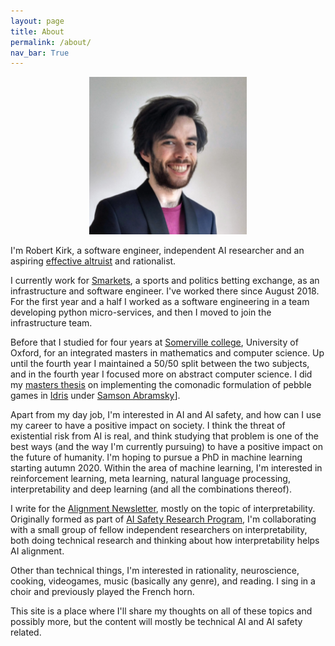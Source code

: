 ```yaml
---
layout: page
title: About
permalink: /about/
nav_bar: True
---
```


<div>
<p>
<img src="/assets/profile-picture.jpg" alt="me" style="width:  50%; margin-left: 25%; margin-right: 25%; ">
</p>
</div>

I'm Robert Kirk, a software engineer, independent AI researcher and an aspiring <a href="https://www.effectivealtruism.org/">effective altruist</a> and rationalist.

I currently work for <a href="https://smarkets.com/careers/">Smarkets</a>, a sports and politics betting exchange, as an infrastructure and software engineer. I've worked there since August 2018. For the first year and a half I worked as a software engineering in a team developing python micro-services, and then I moved to join the infrastructure team.

Before that I studied for four years at [Somerville college](https://www.some.ox.ac.uk/), University of Oxford, for an integrated masters in mathematics and computer science. Up until the fourth year I maintained a 50/50 split between the two subjects, and in the fourth year I focused more on abstract computer science. I did my [masters thesis](https://github.com/RobertKirk/Graph-Comonads-from-Pebble-Games) on implementing the comonadic formulation of pebble games in [Idris](https://www.idris-lang.org/) under [Samson Abramsky](http://www.cs.ox.ac.uk/people/samson.abramsky/)].

Apart from my day job, I'm interested in AI and AI safety, and how can I use my career to have a positive impact on society. I think the threat of existential risk from AI is real, and think studying that problem is one of the best ways (and the way I'm currently pursuing) to have a positive impact on the future of humanity. I'm hoping to pursue a PhD in machine learning starting autumn 2020. Within the area of machine learning, I'm interested in reinforcement learning, meta learning, natural language processing, interpretability and deep learning (and all the combinations thereof).

I write for the [Alignment Newsletter](https://rohinshah.com/alignment-newsletter/), mostly on the topic of interpretability. Originally formed as part of [AI Safety Research Program](https://aisrp.org/), I'm collaborating with a small group of fellow independent researchers on interpretability, both doing technical research and thinking about how interpretability helps AI alignment.

Other than technical things, I'm interested in rationality, neuroscience, cooking, videogames, music (basically any genre), and reading. I sing in a choir and previously played the French horn.

This site is a place where I'll share my thoughts on all of these topics and possibly more, but the content will mostly be technical AI and AI safety related.
